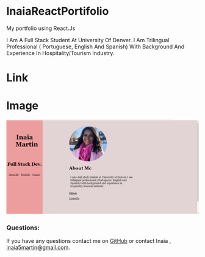 # InaiaReactPortifolio
My portfolio using React.Js

I Am A Full Stack Student At University Of Denver. 
I Am Trilingual Professional ( Portuguese, English And Spanish) With Background And Experience In Hospitality/Tourism Industry.



# Link


# Image
<img src="https://github.com/InaiaK/InaiaReactPortifolio/blob/main/src/images/2022-07-24%20(3).png">

### Questions:
If you have any questions contact me on [GitHub](https://github.com/inaia@gmail.com) or contact Inaia , inaia5martin@gmail.com.


